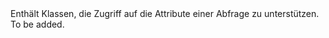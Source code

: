 <Namespace Name="Microsoft.WindowsAzure.MobileServices.Query">
  <Docs>
    <summary>Enthält Klassen, die Zugriff auf die Attribute einer Abfrage zu unterstützen.</summary> 
    <remarks>To be added.</remarks>
  </Docs>
</Namespace>
